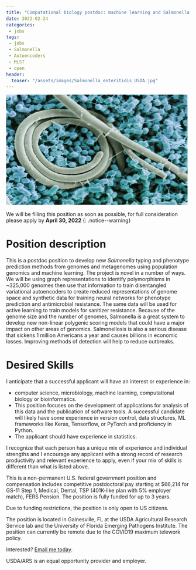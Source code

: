 ```yaml
---
title: "Computational biology postdoc: machine learning and Salmonella bacterial genomics"
date: 2022-02-24
categories:
 - jobs
tags:
 - jobs
 - Salmonella
 - Autoencoders
 - MLST
 - open
header:
  teaser: "/assets/images/Salmonella_enteritidis_USDA.jpg"
---
```


<script type="application/ld+json">
{
  "@context" : "https://schema.org/",
  "@type" : "JobPosting",
  "title" : "Machine learning computational biology postdoc in bacterial genomics",
  "description" : "<p>This is a postdoc position to develop new Salmonella typing and
phenotype prediction methods from genomes and metagenomes using population
genomics and machine learning.  The project is novel in a number of ways. We will be using
graph representations to identify polymorphisms in ~325,000 genomes then use that information to train
disentangled variational autoencoders to create reduced representations of genome space and synthetic data for
training neural networks for phenotype prediction and antimicrobial resistance. The same data will
be used for active learning to train models for sanitizer resistance. Because of the genome size and the number of
genomes, Salmonella is a great system to develop new non-linear polygenic scoring models that could have a
 major impact on other areas of genomics.  Salmonellosis is also a serious disease that sickens 1 million  Americans
 a year and causes billions in economic losses. Improving methods of detection will help to reduce outbreaks.
</p>
<p>I anticipate that a successful applicant will have an interest or experience in:</p>
  <ul>
    <li>computer science, machine learning, applied math, computational biology or bioinformatics.</li>
    <li>This position focuses on the development of applications for analysis
        of this data and the publication of software tools. A successful candidate will
        likely have some experience in version control, data structures, ML
        frameworks like Keras, Tensorflow, or PyTorch and proficiency in Python</li>
  <li>The applicant should have a good understanding of statistics.</li>
  </ul>
  <p>
  I recognize that each person has a unique mix of experience and individual strengths and I encourage any
applicant with a strong record of research productivity and relevant experience
to apply, even if your mix of skills is different than what is listed above.</p>
<p>This is a federal government position and compensation includes competitive postdoctoral pay starting at $66,214 for
 GS-11 Step 1, Medical, Dental, TSP (401K-like plan with 5% employer match), FERS Pension. The position is fully
 funded for 3 years.</p>
<p>Due to funding restrictions, the position is only open to US citizens or permanent US residents seeking citizenship.</>
<p>The position is located in Gainesville, FL at the USDA Agricultural Research Service lab and the
 University of Florida Emerging Pathogens Institute. The position is optionally remote  due to the COVID19 maximum telework policy.</p><p>USDA/ARS is an equal opportunity provider and employer.</p>",
  "identifier": {
    "@type": "PropertyValue",
    "name": "USDA-ARS",
    "value": "000001"
  },
  "datePosted" : "2022-02-24",
  "validThrough" : "2022-04-30T00:00",
  "applicantLocationRequirements": {
    "@type": "Country",
    "name": "USA"
  },
  "eligibilityToWorkRequirement" : "U.S. Citizen",
  "jobLocation": {
  "@type": "Place",
  "address": {
    "@type": "PostalAddress",
    "streetAddress": "2055 Mowry Road",
    "addressLocality": "Gainesville",
    "addressRegion": "FL",
    "postalCode": "32610",
    "addressCountry": "US"
  }
 },
  "employmentType": "FULL_TIME",
  "hiringOrganization" : {
    "@type" : "Organization",
    "name" : "United States Department of Agriculture, Agricultural Research Service",
    "sameAs" : "https://www.ars.usda.gov/",
    "logo" : "https://tinyecology.com/assets/USDALOGO-RGB.png"
  },
 "baseSalary": {
    "@type": "MonetaryAmount",
    "currency": "USD",
    "value": {
      "@type": "QuantitativeValue",
      "value": 66214,
      "unitText": "Year"
    }
  }
}
</script>

![](/assets/images/Salmonella_enteritidis_USDA.jpg)

We will be filling this position as soon as possible, for full consideration please apply by **April 30, 2022**
{: .notice--warning}

# Position description

This is a postdoc position to develop new *Salmonella* typing and
phenotype prediction methods from genomes and metagenomes using population
genomics and machine learning.  The project is novel in a number of ways. We will be using
graph representations to identify polymorphisms in ~325,000 genomes then use that information to train
disentangled variational autoencoders to create reduced representations of genome space and synthetic data for
training neural networks for phenotype prediction and antimicrobial resistance. The same data will
be used for active learning to train models for sanitizer resistance. Because of the genome size and the number of
genomes, Salmonella is a great system to develop new non-linear polygenic scoring models that could have a
 major impact on other areas of genomics.  Salmonellosis is also a serious disease that sickens 1 million  Americans
 a year and causes billions in economic losses. Improving methods of detection will help to reduce outbreaks.


# Desired Skills

I anticipate that a successful applicant will have an interest or experience in:

* computer science, microbiology, machine learning, computational biology or bioinformatics.
* This position focuses on the development of applications for analysis
of this data and the publication of software tools. A successful candidate will
likely have some experience in version control, data structures, ML
frameworks like Keras, Tensorflow, or PyTorch and proficiency in Python.
* The applicant should have experience in statistics.

I recognize that each person
has a unique mix of experience and individual strengths and I encourage any
applicant with a strong record of research productivity and relevant experience
to apply, even if your mix of skills is different than what is listed above.

This is a non-permanent U.S. federal government position and compensation includes competitive postdoctoral pay starting at $66,214 for
 GS-11 Step 1, Medical, Dental, TSP (401K-like plan with 5% employer match), FERS Pension. The position is fully funded for up to 3 years.

Due to funding restrictions, the position is only open to US citizens.

The position is located in Gainesville, FL at the USDA Agricultural Research Service lab and the
 University of Florida Emerging Pathogens Institute. The position can currently be remote due to the COVID19 maximum telework policy.

Interested? [Email me today](mailto:adam.rivers@usda.gov?Subject=salmonella-postdoc-position).



USDA/ARS is an equal opportunity provider and employer.
